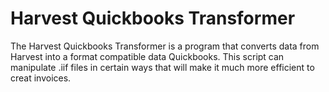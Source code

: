 # Harvest Quickbooks Transformer

The Harvest Quickbooks Transformer is a program that converts data from Harvest into a format compatible data Quickbooks. This script can manipulate .iif files in certain ways that will make it much more efficient to creat invoices.


